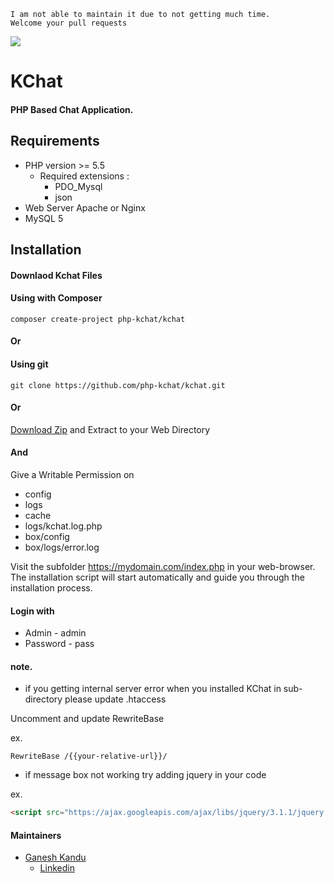 
```
I am not able to maintain it due to not getting much time.
Welcome your pull requests
```

![](https://github.com/php-kchat/kchat/blob/master/kchat/assets/images/logo.svg)

# KChat
#### PHP Based Chat Application.

## Requirements

* PHP version >= 5.5
    * Required extensions :
        * PDO_Mysql
        * json
* Web Server Apache or Nginx
* MySQL 5

## Installation

#### Downlaod Kchat Files

#### Using with Composer

```
composer create-project php-kchat/kchat
```

#### Or

#### Using git

```
git clone https://github.com/php-kchat/kchat.git
```

#### Or

[Download Zip](https://github.com/php-kchat/kchat/archive/refs/heads/master.zip)
and Extract to your Web Directory

#### And

Give a Writable Permission on
* config
* logs
* cache
* logs/kchat.log.php
* box/config
* box/logs/error.log


Visit the subfolder https://mydomain.com/index.php in your web-browser.
The installation script will start automatically and guide you through the installation process.

#### Login with
* Admin - admin
* Password - pass

#### note.

- if you getting internal server error when you installed KChat in sub-directory please update .htaccess

Uncomment and update RewriteBase

ex.
```
RewriteBase /{{your-relative-url}}/
```

- if message box not working try adding jquery in your code

ex.

```html
<script src="https://ajax.googleapis.com/ajax/libs/jquery/3.1.1/jquery.min.js"></script>
```

#### Maintainers

- [Ganesh Kandu](https://github.com/GaneshKandu)
	- [Linkedin](https://www.linkedin.com/in/ganesh-kandu-42b14373/)
